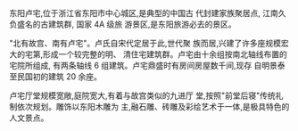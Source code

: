 东阳卢宅,位于浙江省东阳市中心城区,是典型的中国古 代封建家族聚居点, 江南久负盛名的古建筑群, 国家 4A 级旅 游景区,是东阳旅游必去的景区。

"北有故宫、南有卢宅"。卢氏自宋代定居于此,世代聚 族而居,兴建了许多座规模宏大的宅第,形成一个较完整的明、 清住宅建筑群。卢宅由十余组按南北轴线布置的宅院所组成, 有两条轴线 6 组建筑。卢宅鼎盛时有房间房屋数千间,现存 自明景泰至民国初的建筑 20 余座。

卢宅厅堂规模宽敞,庭院宽大,有着与故宫类似的九进厅 堂,按照"前堂后寝"传统礼制依次规划。雕饰以东阳木雕为 主,融石雕、砖雕及彩绘艺术于一体,是极具特色的人文景点。